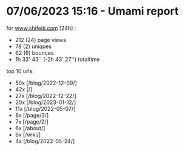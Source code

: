 # 07/06/2023 15:16 - Umami report
for www.shifeiti.com [24h] :

 - 212 (24) page views
 - 78 (2) uniques
 - 62 (6) bounces
 - 1h 33' 43'' (-2h 43' 27'') totaltime


top 10 urls:
 - 50x [/blog/2022-12-09/]
 - 42x [/]
 - 27x [/blog/2022-12-22/]
 - 20x [/blog/2023-01-12/]
 - 11x [/blog/2022-05-07/]
 - 8x [/page/3/]
 - 7x [/page/2/]
 - 6x [/about/]
 - 6x [/wiki/]
 - 4x [/blog/2022-05-24/]


